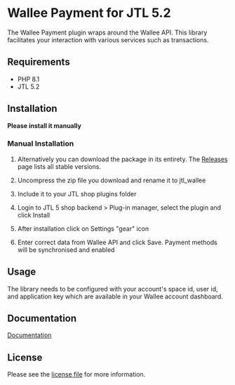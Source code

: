 

Wallee Payment for JTL 5.2
=============================

The Wallee Payment plugin wraps around the Wallee API. This library facilitates your interaction with various services such as transactions.

## Requirements

- PHP 8.1
- JTL 5.2

## Installation

**Please install it manually**

### Manual Installation


1. Alternatively you can download the package in its entirety. The [Releases](../../releases) page lists all stable versions.

2. Uncompress the zip file you download and rename it to jtl_wallee

3. Include it to your JTL shop plugins folder

4. Login to JTL 5 shop backend > Plug-in manager, select the plugin and click Install

5. After installation click on Settings "gear" icon

6. Enter correct data from Wallee API and click Save. Payment methods will be synchronised and enabled


## Usage
The library needs to be configured with your account's space id, user id, and application key which are available in your Wallee
account dashboard.

## Documentation

[Documentation](https://plugin-documentation.wallee.com/wallee-payment/jtl-5/1.0.27/docs/en/documentation.html)

## License

Please see the [license file](https://github.com/wallee-payment/jtl-5/blob/master/LICENSE.txt) for more information.
